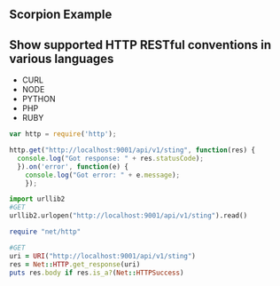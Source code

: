 Scorpion Example
----


Show supported HTTP RESTful conventions in various languages
---

- CURL
- NODE
- PYTHON
- PHP
- RUBY

```javascript
var http = require('http');

http.get("http://localhost:9001/api/v1/sting", function(res) {
  console.log("Got response: " + res.statusCode);
  }).on('error', function(e) {
    console.log("Got error: " + e.message);
    });
```

```python
import urllib2
#GET
urllib2.urlopen("http://localhost:9001/api/v1/sting").read()

```

```ruby
require "net/http"

#GET
uri = URI("http://localhost:9001/api/v1/sting")
res = Net::HTTP.get_response(uri)
puts res.body if res.is_a?(Net::HTTPSuccess)

```
